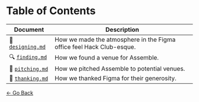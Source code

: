 # Table of Contents

| Document | Description |
| --- | --- |
| 🌈 [`designing.md`](designing.md) | How we made the atmosphere in the Figma office feel Hack Club-esque. | 
| 🔍 [`finding.md`](finding.md) | How we found a venue for Assemble. | 
| 💬 [`pitching.md`](pitching.md) | How we pitched Assemble to potential venues. | 
| 🙏 [`thanking.md`](thanking.md) | How we thanked Figma for their generosity. | 

[← Go Back](/)
